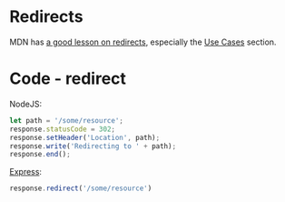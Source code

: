 # Redirects

MDN has [a good lesson on redirects](https://developer.mozilla.org/en-US/docs/Web/HTTP/Redirections), especially the [Use Cases](https://developer.mozilla.org/en-US/docs/Web/HTTP/Redirections#Use_cases) section.

# Code - redirect

NodeJS:

```javascript
let path = '/some/resource';
response.statusCode = 302;
response.setHeader('Location', path);
response.write('Redirecting to ' + path);
response.end();
```

[Express](https://expressjs.com/en/4x/api.html#res.redirect):

```javascript
response.redirect('/some/resource')
```
